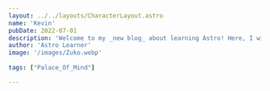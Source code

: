 ```yaml
---
layout: ../../layouts/CharacterLayout.astro
name: 'Kevin'
pubDate: 2022-07-01
description: 'Welcome to my _new blog_ about learning Astro! Here, I will share my learning journey as I build a new website.'
author: 'Astro Learner'
image: '/images/Zuko.webp'
    
tags: ["Palace_Of_Mind"]

---
```





